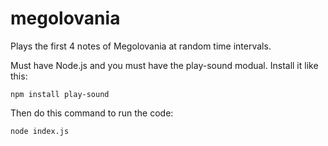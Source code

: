 # megolovania
Plays the first 4 notes of Megolovania at random time intervals. 

Must have Node.js and you must have the play-sound modual. Install it like this: 

```npm install play-sound```

Then do this command to run the code:

```node index.js```
